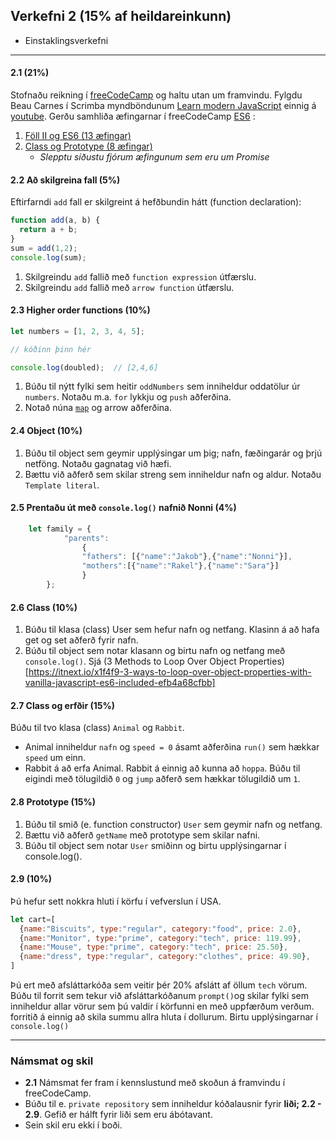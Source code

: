 ## Verkefni 2 (15% af heildareinkunn)
- Einstaklingsverkefni

---

#### 2.1 (21%)
Stofnaðu reikning í [freeCodeCamp](https://www.freecodecamp.org/) og haltu utan um framvindu. 
Fylgdu Beau Carnes í Scrimba myndböndunum [Learn modern JavaScript](https://scrimba.com/course/ges6) einnig á [youtube](https://youtu.be/PkZNo7MFNFg). Gerðu samhliða æfingarnar í freeCodeCamp [ES6](https://www.freecodecamp.org/learn/javascript-algorithms-and-data-structures/es6/)
:
1. [Föll II og ES6 (13 æfingar)](https://github.com/GunnarThorunnarson/FORR3JS05DU/wiki/F%C3%B6ll-II-og-ES6)
1. [Class og Prototype (8 æfingar)](https://github.com/GunnarThorunnarson/FORR3JS05DU/wiki/Class-og-prototype)
   - _Slepptu síðustu fjórum æfingunum sem eru um Promise_

#### 2.2 Að skilgreina fall (5%)
Eftirfarndi `add` fall er skilgreint á hefðbundin hátt (function declaration):

```javascript
function add(a, b) {
  return a + b;
}
sum = add(1,2);
console.log(sum);
```
1. Skilgreindu `add` fallið með `function expression` útfærslu.
1. Skilgreindu `add` fallið með `arrow function` útfærslu.


#### 2.3 Higher order functions (10%)

```javascript
let numbers = [1, 2, 3, 4, 5];

// kóðinn þinn hér 

console.log(doubled);  // [2,4,6]
```

1. Búðu til nýtt fylki sem heitir `oddNumbers` sem inniheldur oddatölur úr `numbers`. Notaðu m.a. `for` lykkju og `push` aðferðina.
1. Notað núna [`map`](https://developer.mozilla.org/en-US/docs/Web/JavaScript/Reference/Global_Objects/Array/map) og arrow aðferðina.

#### 2.4 Object (10%)
1. Búðu til object sem geymir upplýsingar um þig; nafn, fæðingarár og þrjú netföng. Notaðu gagnatag við hæfi.
1. Bættu við aðferð sem skilar streng sem inniheldur nafn og aldur. Notaðu `Template literal`. 

#### 2.5 Prentaðu út með `console.log()` nafnið Nonni (4%)

```javascript
	let family = {
			"parents": 
				{
				"fathers": [{"name":"Jakob"},{"name":"Nonni"}],
				"mothers":[{"name":"Rakel"},{"name":"Sara"}]
				}
		};
```

#### 2.6 Class (10%)
1. Búðu til klasa (class) User sem hefur nafn og netfang. Klasinn á að hafa get og set aðferð fyrir nafn.
1. Búðu til object sem notar klasann og birtu nafn og netfang með `console.log()`. Sjá (3 Methods to Loop Over Object Properties)[https://itnext.io/x1f4f9-3-ways-to-loop-over-object-properties-with-vanilla-javascript-es6-included-efb4a68cfbb]

#### 2.7 Class og erfðir (15%)
Búðu til tvo klasa (class) `Animal` og `Rabbit`. 
- Animal inniheldur `nafn` og `speed = 0` ásamt aðferðina `run()` sem hækkar `speed` um einn.
- Rabbit á að erfa Animal. Rabbit á einnig að kunna að `hoppa`. Búðu til eigindi með tölugildið `0` og `jump` aðferð sem hækkar tölugildið um `1`.

#### 2.8 Prototype (15%)
1. Búðu til smið (e. function constructor) `User` sem geymir nafn og netfang. 
1. Bættu við aðferð `getName` með prototype sem skilar nafni.
1. Búðu til object sem notar `User` smiðinn og birtu upplýsingarnar í console.log().

#### 2.9 (10%)
Þú hefur sett nokkra hluti í körfu í vefverslun í USA.

```javascript
let cart=[
  {name:"Biscuits", type:"regular", category:"food", price: 2.0},
  {name:"Monitor", type:"prime", category:"tech", price: 119.99},
  {name:"Mouse", type:"prime", category:"tech", price: 25.50},
  {name:"dress", type:"regular", category:"clothes", price: 49.90},
]
```
Þú ert með afsláttarkóða sem veitir þér 20% afslátt af öllum `tech` vörum.
Búðu til forrit sem tekur við afsláttarkóðanum `prompt()`og skilar fylki sem inniheldur allar vörur sem þú valdir í körfunni en með uppfærðum verðum. forritið á einnig að skila summu allra hluta í dollurum. Birtu upplýsingarnar í `console.log()`


---

### Námsmat og skil
- **2.1** Námsmat fer fram í kennslustund með skoðun á framvindu í freeCodeCamp.
- Búðu til e. `private repository` sem inniheldur kóðalausnir fyrir **liði; 2.2 - 2.9**. Gefið er hálft fyrir liði sem eru ábótavant.
- Sein skil eru ekki í boði.


